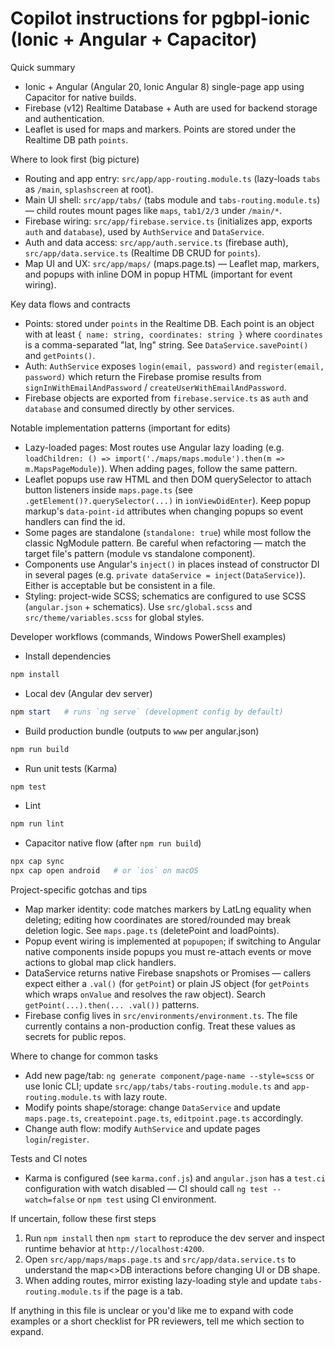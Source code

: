﻿<!--
Project-specific instructions for AI coding agents.
Keep this file short and focused: explain architecture, critical workflows, key patterns, and exact places to change.
-->
# Copilot instructions for pgbpl-ionic (Ionic + Angular + Capacitor)

Quick summary
- Ionic + Angular (Angular 20, Ionic Angular 8) single-page app using Capacitor for native builds.
- Firebase (v12) Realtime Database + Auth are used for backend storage and authentication.
- Leaflet is used for maps and markers. Points are stored under the Realtime DB path `points`.

Where to look first (big picture)
- Routing and app entry: `src/app/app-routing.module.ts` (lazy-loads `tabs` as `/main`, `splashscreen` at root).
- Main UI shell: `src/app/tabs/` (tabs module and `tabs-routing.module.ts`) — child routes mount pages like `maps`, `tab1/2/3` under `/main/*`.
- Firebase wiring: `src/app/firebase.service.ts` (initializes app, exports `auth` and `database`), used by `AuthService` and `DataService`.
- Auth and data access: `src/app/auth.service.ts` (firebase auth), `src/app/data.service.ts` (Realtime DB CRUD for `points`).
- Map UI and UX: `src/app/maps/` (maps.page.ts) — Leaflet map, markers, and popups with inline DOM in popup HTML (important for event wiring).

Key data flows and contracts
- Points: stored under `points` in the Realtime DB. Each point is an object with at least `{ name: string, coordinates: string }` where `coordinates` is a comma-separated "lat, lng" string. See `DataService.savePoint()` and `getPoints()`.
- Auth: `AuthService` exposes `login(email, password)` and `register(email, password)` which return the Firebase promise results from `signInWithEmailAndPassword` / `createUserWithEmailAndPassword`.
- Firebase objects are exported from `firebase.service.ts` as `auth` and `database` and consumed directly by other services.

Notable implementation patterns (important for edits)
- Lazy-loaded pages: Most routes use Angular lazy loading (e.g. `loadChildren: () => import('./maps/maps.module').then(m => m.MapsPageModule)`). When adding pages, follow the same pattern.
- Leaflet popups use raw HTML and then DOM querySelector to attach button listeners inside `maps.page.ts` (see `.getElement()?.querySelector(...)` in `ionViewDidEnter`). Keep popup markup's `data-point-id` attributes when changing popups so event handlers can find the id.
- Some pages are standalone (`standalone: true`) while most follow the classic NgModule pattern. Be careful when refactoring — match the target file's pattern (module vs standalone component).
- Components use Angular's `inject()` in places instead of constructor DI in several pages (e.g. `private dataService = inject(DataService)`). Either is acceptable but be consistent in a file.
- Styling: project-wide SCSS; schematics are configured to use SCSS (`angular.json` + schematics). Use `src/global.scss` and `src/theme/variables.scss` for global styles.

Developer workflows (commands, Windows PowerShell examples)
- Install dependencies
```powershell
npm install
```
- Local dev (Angular dev server)
```powershell
npm start   # runs `ng serve` (development config by default)
```
- Build production bundle (outputs to `www` per angular.json)
```powershell
npm run build
```
- Run unit tests (Karma)
```powershell
npm test
```
- Lint
```powershell
npm run lint
```
- Capacitor native flow (after `npm run build`)
```powershell
npx cap sync
npx cap open android   # or `ios` on macOS
```

Project-specific gotchas and tips
- Map marker identity: code matches markers by LatLng equality when deleting; editing how coordinates are stored/rounded may break deletion logic. See `maps.page.ts` (deletePoint and loadPoints).
- Popup event wiring is implemented at `popupopen`; if switching to Angular native components inside popups you must re-attach events or move actions to global map click handlers.
- DataService returns native Firebase snapshots or Promises — callers expect either a `.val()` (for `getPoint`) or plain JS object (for `getPoints` which wraps `onValue` and resolves the raw object). Search `getPoint(...).then(... .val())` patterns.
- Firebase config lives in `src/environments/environment.ts`. The file currently contains a non-production config. Treat these values as secrets for public repos.

Where to change for common tasks
- Add new page/tab: `ng generate component/page-name --style=scss` or use Ionic CLI; update `src/app/tabs/tabs-routing.module.ts` and `app-routing.module.ts` with lazy route.
- Modify points shape/storage: change `DataService` and update `maps.page.ts`, `createpoint.page.ts`, `editpoint.page.ts` accordingly.
- Change auth flow: modify `AuthService` and update pages `login`/`register`.

Tests and CI notes
- Karma is configured (see `karma.conf.js`) and `angular.json` has a `test.ci` configuration with watch disabled — CI should call `ng test --watch=false` or `npm test` using CI environment.

If uncertain, follow these first steps
1. Run `npm install` then `npm start` to reproduce the dev server and inspect runtime behavior at `http://localhost:4200`.
2. Open `src/app/maps/maps.page.ts` and `src/app/data.service.ts` to understand the map<>DB interactions before changing UI or DB shape.
3. When adding routes, mirror existing lazy-loading style and update `tabs-routing.module.ts` if the page is a tab.

If anything in this file is unclear or you'd like me to expand with code examples or a short checklist for PR reviewers, tell me which section to expand.
